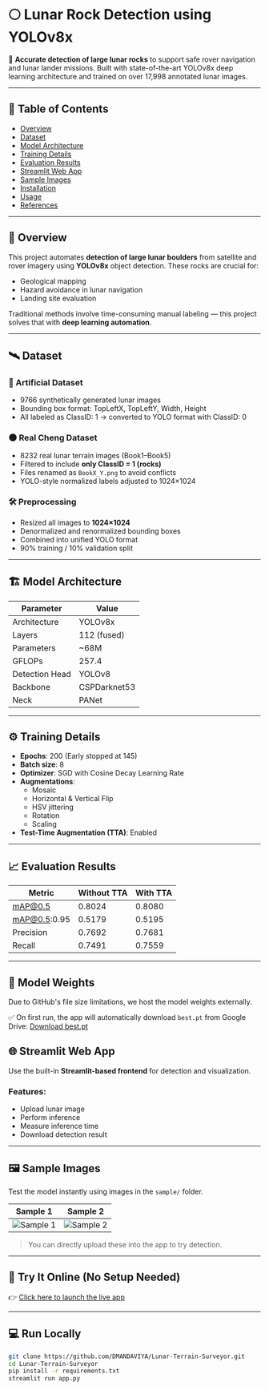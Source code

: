 # 🌕 Lunar Rock Detection using YOLOv8x

🚀 **Accurate detection of large lunar rocks** to support safe rover navigation and lunar lander missions. Built with state-of-the-art YOLOv8x deep learning architecture and trained on over 17,998 annotated lunar images.

---

## 📌 Table of Contents

- [Overview](#overview)
- [Dataset](#dataset)
- [Model Architecture](#model-architecture)
- [Training Details](#training-details)
- [Evaluation Results](#evaluation-results)
- [Streamlit Web App](#streamlit-web-app)
- [Sample Images](#sample-images)
- [Installation](#installation)
- [Usage](#usage)
- [References](#references)

---

## 🧠 Overview

This project automates **detection of large lunar boulders** from satellite and rover imagery using **YOLOv8x** object detection. These rocks are crucial for:
- Geological mapping
- Hazard avoidance in lunar navigation
- Landing site evaluation

Traditional methods involve time-consuming manual labeling — this project solves that with **deep learning automation**.

---

## 🛰️ Dataset

### 🧪 Artificial Dataset
- 9766 synthetically generated lunar images
- Bounding box format: TopLeftX, TopLeftY, Width, Height
- All labeled as ClassID: 1 → converted to YOLO format with ClassID: 0

### 🌑 Real Cheng Dataset
- 8232 real lunar terrain images (Book1–Book5)
- Filtered to include **only ClassID = 1 (rocks)**
- Files renamed as `BookX_Y.png` to avoid conflicts
- YOLO-style normalized labels adjusted to 1024×1024

### 🛠️ Preprocessing
- Resized all images to **1024×1024**
- Denormalized and renormalized bounding boxes
- Combined into unified YOLO format
- 90% training / 10% validation split

---

## 🏗️ Model Architecture

| Parameter        | Value            |
|------------------|------------------|
| Architecture     | YOLOv8x          |
| Layers           | 112 (fused)      |
| Parameters       | ~68M             |
| GFLOPs           | 257.4            |
| Detection Head   | YOLOv8           |
| Backbone         | CSPDarknet53     |
| Neck             | PANet            |

---

## ⚙️ Training Details

- **Epochs**: 200 (Early stopped at 145)
- **Batch size**: 8
- **Optimizer**: SGD with Cosine Decay Learning Rate
- **Augmentations**:
  - Mosaic
  - Horizontal & Vertical Flip
  - HSV jittering
  - Rotation
  - Scaling
- **Test-Time Augmentation (TTA)**: Enabled

---

## 📈 Evaluation Results

| Metric        | Without TTA | With TTA |
|---------------|-------------|----------|
| mAP@0.5       | 0.8024      | 0.8080   |
| mAP@0.5:0.95  | 0.5179      | 0.5195   |
| Precision     | 0.7692      | 0.7681   |
| Recall        | 0.7491      | 0.7559   |

---


## 🧠 Model Weights

Due to GitHub's file size limitations, we host the model weights externally.

✅ On first run, the app will automatically download `best.pt` from Google Drive:
[Download best.pt](https://drive.google.com/file/d/1-Vnf6DjMLnB59ByWH-6grvCIeZ8NBWQB/view?usp=drive_link)

## 🌐 Streamlit Web App

Use the built-in **Streamlit-based frontend** for detection and visualization.

### Features:
- Upload lunar image
- Perform inference
- Measure inference time
- Download detection result

---

## 🖼️ Sample Images

Test the model instantly using images in the `sample/` folder.

| Sample 1                | Sample 2                |
|-------------------------|-------------------------|
| ![Sample 1](sample/104.png) | ![Sample 2](sample/739.png) |

> You can directly upload these into the app to try detection.

---

## 🚀 Try It Online (No Setup Needed)

👉 [Click here to launch the live app](https://lunar-terrain-surveyor-gnpci3jzrvevhpq7lofjkz.streamlit.app/)



---

## 💻 Run Locally

```bash
git clone https://github.com/DMANDAVIYA/Lunar-Terrain-Surveyor.git
cd Lunar-Terrain-Surveyor
pip install -r requirements.txt
streamlit run app.py
